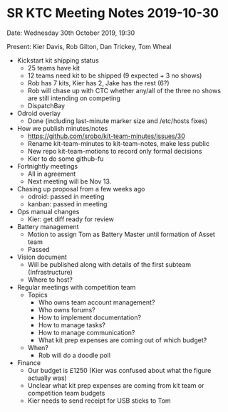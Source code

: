# SR KTC Meeting Notes 2019-10-30

Date: Wednesday 30th October 2019, 19:30

Present: Kier Davis, Rob Gilton, Dan Trickey, Tom Wheal

* Kickstart kit shipping status
    * 25 teams have kit
    * 12 teams need kit to be shipped (9 expected + 3 no shows)
    * Rob has 7 kits, Kier has 2, Jake has the rest (6?)
    * Rob will chase up with CTC whether any/all of the three no shows are still intending on competing
    * DispatchBay
* Odroid overlay
    * Done (including last-minute marker size and /etc/hosts fixes)
* How we publish minutes/notes
    * https://github.com/srobo/kit-team-minutes/issues/30
    * Rename kit-team-minutes to kit-team-notes, make less public
    * New repo kit-team-motions to record only formal decisions
    * Kier to do some github-fu
* Fortnightly meetings
    * All in agreement
    * Next meeting will be Nov 13.
* Chasing up proposal from a few weeks ago
    * odroid: passed in meeting
    * kanban: passed in meeting
* Ops manual changes
    * Kier: get diff ready for review
* Battery management
    * Motion to assign Tom as Battery Master until formation of Asset team
    * Passed
* Vision document
    * Will be published along with details of the first subteam (Infrastructure)
    * Where to host?
* Regular meetings with competition team
    * Topics
        * Who owns team account management?
        * Who owns forums?
        * How to implement documentation?
        * How to manage tasks?
        * How to manage communication?
        * What kit prep expenses are coming out of which budget?
    * When?
        * Rob will do a doodle poll
* Finance
    * Our budget is £1250 (Kier was confused about what the figure actually was)
    * Unclear what kit prep expenses are coming from kit team or competition team budgets
    * Kier needs to send receipt for USB sticks to Tom





